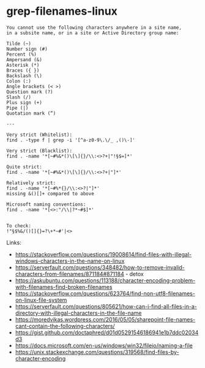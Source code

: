 # grep-filenames-linux

```
You cannot use the following characters anywhere in a site name,
in a subsite name, or in a site or Active Directory group name:

Tilde (~)
Number sign (#)
Percent (%)
Ampersand (&)
Asterisk (*)
Braces ({ })
Backslash (\)
Colon (:)
Angle brackets (< >)
Question mark (?)
Slash (/)
Plus sign (+)
Pipe (|)
Quotation mark (“)

---

Very strict (Whitelist):
find . -type f | grep -i '[^a-z0-9\.\/_ ,()\-]'

Very strict (Blacklist):
find . -name '*[~#%&*()\[\]{}/\\:<>?+|"!§$=]*'

Quite strict:
find . -name '*[~#%&*()\[\]{}/\\:<>?+|"]*'

Relatively strict:
find . -name '*[~#%*{}/\\:<>?|"]*'
missing &()[]+ compared to above

Microsoft naming conventions:
find . -name '*[<>:"/\\|?*~#$]*'


To check:
!"§$%&/()[]{}=?\+*~#'|<>

```


Links:
- https://stackoverflow.com/questions/19008614/find-files-with-illegal-windows-characters-in-the-name-on-linux
- https://serverfault.com/questions/348482/how-to-remove-invalid-characters-from-filenames/871184#871184 - detox
- https://askubuntu.com/questions/113188/character-encoding-problem-with-filenames-find-broken-filenames
- https://stackoverflow.com/questions/623764/find-non-utf8-filenames-on-linux-file-system
- https://serverfault.com/questions/805621/how-can-i-find-all-files-in-a-directory-with-illegal-characters-in-the-file-name
- https://moredvikas.wordpress.com/2016/05/05/sharepoint-file-names-cant-contain-the-following-characters/
- https://gist.github.com/doctaphred/d01d05291546186941e1b7ddc02034d3
- https://docs.microsoft.com/en-us/windows/win32/fileio/naming-a-file
- https://unix.stackexchange.com/questions/319568/find-files-by-character-encoding
